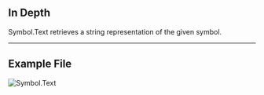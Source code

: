 ## In Depth
Symbol.Text retrieves a string representation of the given symbol.
___
## Example File

![Symbol.Text](./DynamoUnits.Symbol.Text_img.png)
